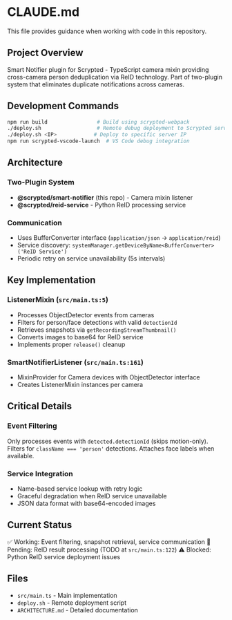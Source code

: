 # CLAUDE.md

This file provides guidance when working with code in this repository.

## Project Overview

Smart Notifier plugin for Scrypted - TypeScript camera mixin providing cross-camera person deduplication via ReID technology. Part of two-plugin system that eliminates duplicate notifications across cameras.

## Development Commands

```bash
npm run build                # Build using scrypted-webpack
./deploy.sh                  # Remote debug deployment to Scrypted server (192.168.86.74)
./deploy.sh <IP>            # Deploy to specific server IP
npm run scrypted-vscode-launch  # VS Code debug integration
```

## Architecture

### Two-Plugin System
- **@scrypted/smart-notifier** (this repo) - Camera mixin listener
- **@scrypted/reid-service** - Python ReID processing service

### Communication
- Uses BufferConverter interface (`application/json` → `application/reid`)
- Service discovery: `systemManager.getDeviceByName<BufferConverter>('ReID Service')`
- Periodic retry on service unavailability (5s intervals)

## Key Implementation

### ListenerMixin (`src/main.ts:5`)
- Processes ObjectDetector events from cameras
- Filters for person/face detections with valid `detectionId`
- Retrieves snapshots via `getRecordingStreamThumbnail()`
- Converts images to base64 for ReID service
- Implements proper `release()` cleanup

### SmartNotifierListener (`src/main.ts:161`)
- MixinProvider for Camera devices with ObjectDetector interface
- Creates ListenerMixin instances per camera

## Critical Details

### Event Filtering
Only processes events with `detected.detectionId` (skips motion-only).
Filters for `className === 'person'` detections.
Attaches face labels when available.

### Service Integration
- Name-based service lookup with retry logic
- Graceful degradation when ReID service unavailable
- JSON data format with base64-encoded images

## Current Status

✅ Working: Event filtering, snapshot retrieval, service communication
🔧 Pending: ReID result processing (TODO at `src/main.ts:122`)
⚠️ Blocked: Python ReID service deployment issues

## Files

- `src/main.ts` - Main implementation
- `deploy.sh` - Remote deployment script
- `ARCHITECTURE.md` - Detailed documentation